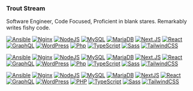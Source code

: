 ### Trout Stream
Software Engineer, Code Focused, Proficient in blank stares. Remarkably writes fishy code.

<!--
@ Tools
Sheilds: https://shields.io/
Simple Icons: https://simpleicons.org
Color Codes: https://htmlcolorcodes.com/
-->
[![Ansible](https://img.shields.io/badge/-Ansible-FFFFFF?logo=ansible&logoColor=EE0000&style=flat-square)](https://docs.ansible.com/)
[![Nginx](https://img.shields.io/badge/-nginx-FFFFFF?logo=nginx&logoColor=009639&style=flat-square)](https://nodejs.org/en/docs)
[![NodeJS](https://img.shields.io/badge/-Node.js-FFFFFF?logo=node.js&logoColor=339933&style=flat-square)](https://nodejs.org/en/docs)
[![MySQL](https://img.shields.io/badge/-MySQL-FFFFFF?logo=mysql&logoColor=4479A1&style=flat-square)](https://dev.mysql.com/doc/)
[![MariaDB](https://img.shields.io/badge/-MariaDB-FFFFFF?logo=mariadb&logoColor=003545&style=flat-square)](https://mariadb.org/documentation/)
[![Next.JS](https://img.shields.io/badge/-Next.js-FFFFFF?logo=next.js&logoColor=black&style=flat-square)](https://nextjs.org/docs)
[![React](https://img.shields.io/badge/-React-FFFFFF?logo=react&logoColor=61DAFB&style=flat-square)](https://react.dev/reference/react)
[![GraphQL](https://img.shields.io/badge/-GraphQL-FFFFFF?logo=graphql&logoColor=E10098&style=flat-square)](https://graphql.org/learn/)
[![WordPress](https://img.shields.io/badge/-WordPress-FFFFFF?logo=wordpress&logoColor=21759B&style=flat-square)](https://developers.wpengine.com/)
[![Php](https://img.shields.io/badge/-Php-FFFFFF?logo=php&logoColor=777BB4&style=flat-square)](https://php.net)
[![TypeScript](https://img.shields.io/badge/-TypeScript-FFFFFF?logo=typescript&logoColor=3178C6&style=flat-square)](https://www.typescriptlang.org/)
[![Sass](https://img.shields.io/badge/-Sass-FFFFFF?logo=sass&logoColor=CC6699&style=flat-square)](https://sass-lang.com/documentation/)
[![TailwindCSS](https://img.shields.io/badge/-Tailwind%20CSS-FFFFFF?logo=tailwind-css&logoColor=06B6D4&style=flat-square)](https://v2.tailwindcss.com/docs)

[![Ansible](https://img.shields.io/badge/-Ansible-EE0000?logo=ansible&logoColor=FFFFFF&style=flat-square)](https://docs.ansible.com/)
[![Nginx](https://img.shields.io/badge/-nginx-009639?logo=nginx&logoColor=FFFFFF&style=flat-square)](https://nodejs.org/en/docs)
[![NodeJS](https://img.shields.io/badge/-Node.js-339933?logo=node.js&logoColor=white&style=flat-square)](https://nodejs.org/en/docs)
[![MySQL](https://img.shields.io/badge/-MySQL-4479A1?logo=mysql&logoColor=FFFFFF&style=flat-square)](https://dev.mysql.com/doc/)
[![MariaDB](https://img.shields.io/badge/-MariaDB-003545?logo=mariadb&logoColor=FFFFFF&style=flat-square)](https://mariadb.org/documentation/)
[![Next.JS](https://img.shields.io/badge/-Next.js-000000?logo=next.js&logoColor=white&style=flat-square)](https://nextjs.org/docs)
[![React](https://img.shields.io/badge/-React-61DAFB?logo=react&logoColor=FFFFFF&style=flat-square)](https://react.dev/reference/react)
[![GraphQL](https://img.shields.io/badge/-GraphQL-E10098?logo=graphql&logoColor=FFFFFF&style=flat-square)](https://graphql.org/learn/)
[![WordPress](https://img.shields.io/badge/-WordPress-21759B?logo=wordpress&logoColor=FFFFFF&style=flat-square)](https://developers.wpengine.com/)
[![Php](https://img.shields.io/badge/-Php-777BB4?logo=php&logoColor=FFFFFF&style=flat-square)](https://php.net)
[![TypeScript](https://img.shields.io/badge/-TypeScript-3178C6?logo=typescript&logoColor=white&style=flat-square)](https://www.typescriptlang.org/)
[![Sass](https://img.shields.io/badge/-Sass-CC6699?logo=sass&logoColor=white&style=flat-square)](https://sass-lang.com/documentation/)
[![TailwindCSS](https://img.shields.io/badge/-Tailwind%20CSS-06B6D4?logo=tailwind-css&logoColor=white&style=flat-square)](https://v2.tailwindcss.com/docs)


[![Ansible](https://img.shields.io/badge/Ansible-000000?style=for-the-badge&logo=ansible&logoColor=white)]()
[![Nginx](https://img.shields.io/badge/Nginx-009639?style=for-the-badge&logo=nginx&logoColor=white)]()
[![NodeJS](https://img.shields.io/badge/Node.js-339933?style=for-the-badge&logo=nodedotjs&logoColor=white)]()
[![MySQL](https://img.shields.io/badge/MySQL-005C84?style=for-the-badge&logo=mysql&logoColor=white)]()
[![MariaDB](https://img.shields.io/badge/MariaDB-003545?style=for-the-badge&logo=mariadb&logoColor=white)]()
[![NextJS](https://img.shields.io/badge/next.js-000000?style=for-the-badge&logo=nextdotjs&logoColor=white)]()
[![React](https://img.shields.io/badge/React-20232A?style=for-the-badge&logo=react&logoColor=61DAFB)]()
[![GraphQL](https://img.shields.io/badge/GraphQl-E10098?style=for-the-badge&logo=graphql&logoColor=white)]()
[![WordPress](https://img.shields.io/badge/Wordpress-21759B?style=for-the-badge&logo=wordpress&logoColor=white)]()
[![PHP](https://img.shields.io/badge/PHP-777BB4?style=for-the-badge&logo=php&logoColor=white)]()
[![TypeScript](https://img.shields.io/badge/TypeScript-007ACC?style=for-the-badge&logo=typescript&logoColor=white)]()
[![Sass](https://img.shields.io/badge/Sass-CC6699?style=for-the-badge&logo=sass&logoColor=white)]()
[![TailwindCSS](https://img.shields.io/badge/Tailwind_CSS-38B2AC?style=for-the-badge&logo=tailwind-css&logoColor=white)]()

<!--
**troutstream/troutstream** is a ✨ _special_ ✨ repository because its `README.md` (this file) appears on your GitHub profile.

Here are some ideas to get you started:

- 🔭 I’m currently working on ...
- 🌱 I’m currently learning ...
- 👯 I’m looking to collaborate on ...
- 🤔 I’m looking for help with ...
- 💬 Ask me about ...
- 📫 How to reach me: ...
- 😄 Pronouns: ...
- ⚡ Fun fact: ...
-->
